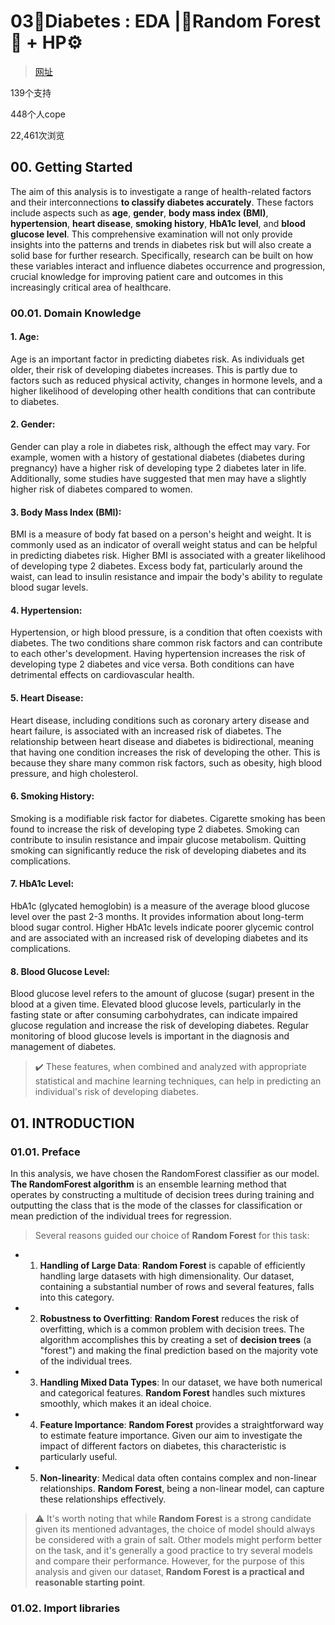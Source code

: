 # 03🍬Diabetes : EDA |🌲Random Forest🌲 + HP⚙️

> [网址](https://www.kaggle.com/code/tumpanjawat/diabetes-eda-random-forest-hp)

139个支持

448个人cope

22,461次浏览


## 00. Getting Started

The aim of this analysis is to investigate a range of health-related factors and their interconnections **to classify diabetes accurately**. These factors include aspects such as **age**, **gender**, **body mass index (BMI)**, **hypertension**, **heart disease**, **smoking history**, **HbA1c level**, and **blood glucose level**. This comprehensive examination will not only provide insights into the patterns and trends in diabetes risk but will also create a solid base for further research. Specifically, research can be built on how these variables interact and influence diabetes occurrence and progression, crucial knowledge for improving patient care and outcomes in this increasingly critical area of healthcare.


###  00.01. Domain Knowledge
#### 1. Age: 
Age is an important factor in predicting diabetes risk. As individuals get older, their risk of developing diabetes increases. This is partly due to factors such as reduced physical activity, changes in hormone levels, and a higher likelihood of developing other health conditions that can contribute to diabetes.

#### 2. Gender: 
Gender can play a role in diabetes risk, although the effect may vary. For example, women with a history of gestational diabetes (diabetes during pregnancy) have a higher risk of developing type 2 diabetes later in life. Additionally, some studies have suggested that men may have a slightly higher risk of diabetes compared to women.

#### 3. Body Mass Index (BMI): 
BMI is a measure of body fat based on a person's height and weight. It is commonly used as an indicator of overall weight status and can be helpful in predicting diabetes risk. Higher BMI is associated with a greater likelihood of developing type 2 diabetes. Excess body fat, particularly around the waist, can lead to insulin resistance and impair the body's ability to regulate blood sugar levels.

#### 4. Hypertension: 
Hypertension, or high blood pressure, is a condition that often coexists with diabetes. The two conditions share common risk factors and can contribute to each other's development. Having hypertension increases the risk of developing type 2 diabetes and vice versa. Both conditions can have detrimental effects on cardiovascular health.

#### 5. Heart Disease: 
Heart disease, including conditions such as coronary artery disease and heart failure, is associated with an increased risk of diabetes. The relationship between heart disease and diabetes is bidirectional, meaning that having one condition increases the risk of developing the other. This is because they share many common risk factors, such as obesity, high blood pressure, and high cholesterol.

#### 6. Smoking History: 
Smoking is a modifiable risk factor for diabetes. Cigarette smoking has been found to increase the risk of developing type 2 diabetes. Smoking can contribute to insulin resistance and impair glucose metabolism. Quitting smoking can significantly reduce the risk of developing diabetes and its complications.

#### 7. HbA1c Level: 
HbA1c (glycated hemoglobin) is a measure of the average blood glucose level over the past 2-3 months. It provides information about long-term blood sugar control. Higher HbA1c levels indicate poorer glycemic control and are associated with an increased risk of developing diabetes and its complications.

#### 8. Blood Glucose Level: 
Blood glucose level refers to the amount of glucose (sugar) present in the blood at a given time. Elevated blood glucose levels, particularly in the fasting state or after consuming carbohydrates, can indicate impaired glucose regulation and increase the risk of developing diabetes. Regular monitoring of blood glucose levels is important in the diagnosis and management of diabetes.


> ✔️ These features, when combined and analyzed with appropriate statistical and machine learning techniques, can help in predicting an individual's risk of developing diabetes.



## 01. INTRODUCTION

### 01.01. Preface
In this analysis, we have chosen the RandomForest classifier as our model. **The RandomForest algorithm** is an ensemble learning method that operates by constructing a multitude of decision trees during training and outputting the class that is the mode of the classes for classification or mean prediction of the individual trees for regression.


> Several reasons guided our choice of **Random Forest** for this task:

* 1. **Handling of Large Data**: **Random Forest** is capable of efficiently handling large datasets with high dimensionality. Our dataset, containing a substantial number of rows and several features, falls into this category.

* 2. **Robustness to Overfitting**: **Random Forest** reduces the risk of overfitting, which is a common problem with decision trees. The algorithm accomplishes this by creating a set of **decision trees** (a "forest") and making the final prediction based on the majority vote of the individual trees.

* 3. **Handling Mixed Data Types**: In our dataset, we have both numerical and categorical features. **Random Forest** handles such mixtures smoothly, which makes it an ideal choice.

* 4. **Feature Importance**: **Random Forest** provides a straightforward way to estimate feature importance. Given our aim to investigate the impact of different factors on diabetes, this characteristic is particularly useful.

* 5. **Non-linearity**: Medical data often contains complex and non-linear relationships. **Random Forest**, being a non-linear model, can capture these relationships effectively.



> ⚠️ It's worth noting that while **Random Fores**t is a strong candidate given its mentioned advantages, the choice of model should always be considered with a grain of salt. Other models might perform better on the task, and it's generally a good practice to try several models and compare their performance. However, for the purpose of this analysis and given our dataset, **Random Forest** **is a practical and reasonable starting point**.

###  01.02. Import libraries















